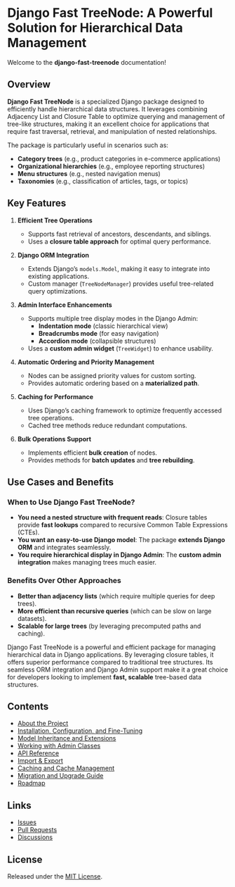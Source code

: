 # Django Fast TreeNode: A Powerful Solution for Hierarchical Data Management

Welcome to the **django-fast-treenode** documentation!

## Overview

**Django Fast TreeNode** is a specialized Django package designed to efficiently handle hierarchical data structures. It leverages combining Adjacency List and Closure Table to optimize querying and management of tree-like structures, making it an excellent choice for applications that require fast traversal, retrieval, and manipulation of nested relationships.

The package is particularly useful in scenarios such as:

- **Category trees** (e.g., product categories in e-commerce applications)
- **Organizational hierarchies** (e.g., employee reporting structures)
- **Menu structures** (e.g., nested navigation menus)
- **Taxonomies** (e.g., classification of articles, tags, or topics)

## Key Features

1. **Efficient Tree Operations**
   - Supports fast retrieval of ancestors, descendants, and siblings.
   - Uses a **closure table approach** for optimal query performance.

2. **Django ORM Integration**
   - Extends Django’s `models.Model`, making it easy to integrate into existing applications.
   - Custom manager (`TreeNodeManager`) provides useful tree-related query optimizations.

3. **Admin Interface Enhancements**
   - Supports multiple tree display modes in the Django Admin:
     - **Indentation mode** (classic hierarchical view)
     - **Breadcrumbs mode** (for easy navigation)
     - **Accordion mode** (collapsible structures)
   - Uses a **custom admin widget** (`TreeWidget`) to enhance usability.

4. **Automatic Ordering and Priority Management**
   - Nodes can be assigned priority values for custom sorting.
   - Provides automatic ordering based on a **materialized path**.

5. **Caching for Performance**
   - Uses Django’s caching framework to optimize frequently accessed tree operations.
   - Cached tree methods reduce redundant computations.

6. **Bulk Operations Support**
   - Implements efficient **bulk creation** of nodes.
   - Provides methods for **batch updates** and **tree rebuilding**.

## Use Cases and Benefits

### When to Use Django Fast TreeNode?
- **You need a nested structure with frequent reads**: Closure tables provide **fast lookups** compared to recursive Common Table Expressions (CTEs).
- **You want an easy-to-use Django model**: The package **extends Django ORM** and integrates seamlessly.
- **You require hierarchical display in Django Admin**: The **custom admin integration** makes managing trees much easier.

### Benefits Over Other Approaches
- **Better than adjacency lists** (which require multiple queries for deep trees).
- **More efficient than recursive queries** (which can be slow on large datasets).
- **Scalable for large trees** (by leveraging precomputed paths and caching).

Django Fast TreeNode is a powerful and efficient package for managing hierarchical data in Django applications. By leveraging closure tables, it offers superior performance compared to traditional tree structures. Its seamless ORM integration and Django Admin support make it a great choice for developers looking to implement **fast, scalable** tree-based data structures.

## Contents
- [About the Project](about.md)
- [Installation, Configuration, and Fine-Tuning](installation.md)
- [Model Inheritance and Extensions](models.md)
- [Working with Admin Classes](admin.md)
- [API Reference](api.md)
- [Import & Export](import_export.md)
- [Caching and Cache Management](cache.md)
- [Migration and Upgrade Guide](migration.md)
- [Roadmap](roadmap.md)

## Links
- [Issues](https://github.com/TimurKady/django-fast-treenode/issues)
- [Pull Requests](https://github.com/TimurKady/django-fast-treenode/pulls)
- [Discussions](https://github.com/TimurKady/django-fast-treenode/discussions)

## License
Released under the [MIT License](https://github.com/TimurKady/django-fast-treenode/blob/main/LICENSE).
